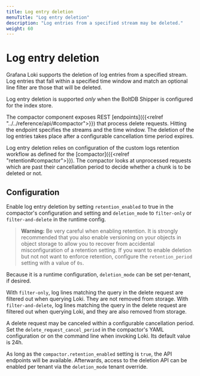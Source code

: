 ```yaml
---
title: Log entry deletion
menuTitle: "Log entry deletion"
description: "Log entries from a specified stream may be deleted."
weight: 60
---
```

# Log entry deletion

Grafana Loki supports the deletion of log entries from a specified stream.
Log entries that fall within a specified time window and match an optional line filter are those that will be deleted.

Log entry deletion is supported _only_ when the BoltDB Shipper is configured for the index store.

The compactor component exposes REST [endpoints]({{<relref "../../reference/api/#compactor">}}) that process delete requests.
Hitting the endpoint specifies the streams and the time window.
The deletion of the log entries takes place after a configurable cancellation time period expires.

Log entry deletion relies on configuration of the custom logs retention workflow as defined for the [compactor]({{<relref "retention#compactor">}}). The compactor looks at unprocessed requests which are past their cancellation period to decide whether a chunk is to be deleted or not.

## Configuration

Enable log entry deletion by setting `retention_enabled` to true in the compactor's configuration and setting and `deletion_mode` to `filter-only` or `filter-and-delete` in the runtime config.

> **Warning:** Be very careful when enabling retention. It is strongly recommended that you also enable versioning on your objects in object storage to allow you to recover from accidental misconfiguration of a retention setting. If you want to enable deletion but not not want to enforce retention, configure the `retention_period` setting with a value of `0s`.

Because it is a runtime configuration, `deletion_mode` can be set per-tenant, if desired.

With `filter-only`, log lines matching the query in the delete request are filtered out when querying Loki. They are not removed from storage.
With `filter-and-delete`, log lines matching the query in the delete request are filtered out when querying Loki, and they are also removed from storage.

A delete request may be canceled within a configurable cancellation period. Set the `delete_request_cancel_period` in the compactor's YAML configuration or on the command line when invoking Loki. Its default value is 24h.

As long as the `compactor.retention_enabled` setting is `true`, the API endpoints will be available. Afterwards, access to the deletion API can be enabled per tenant via the `deletion_mode` tenant override.
